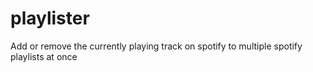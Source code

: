 # playlister
Add or remove the currently playing track on  spotify to multiple spotify playlists at once 
